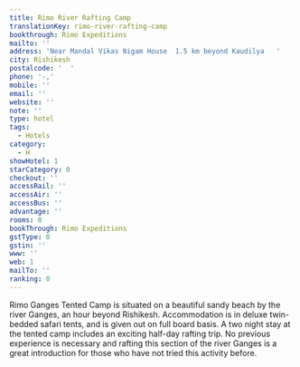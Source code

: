 ```yaml
---
title: Rimo River Rafting Camp
translationKey: rimo-river-rafting-camp
bookthrough: Rimo Expeditions
mailto: ''
address: 'Near Mandal Vikas Nigam House  1.5 km beyond Kaudilya   '
city: Rishikesh
postalcode: '  '
phone: '-,'
mobile: ''
email: ''
website: ''
note: ''
type: hotel
tags:
  - Hotels
category:
  - H
showHotel: 1
starCategory: 0
checkout: ''
accessRail: ''
accessAir: ''
accessBus: ''
advantage: ''
rooms: 0
bookThrough: Rimo Expeditions
gstType: 0
gstin: ''
www: ''
web: 1
mailTo: ''
ranking: 0
---
```







Rimo Ganges Tented Camp is situated on a beautiful sandy beach by the river Ganges, an hour beyond Rishikesh. Accommodation is in deluxe twin-bedded safari tents, and is given out on full board basis.     A two night stay at the tented camp includes an exciting half-day rafting trip. No previous experience is necessary and rafting this section of the river Ganges is a great introduction for those who have not tried this activity before.